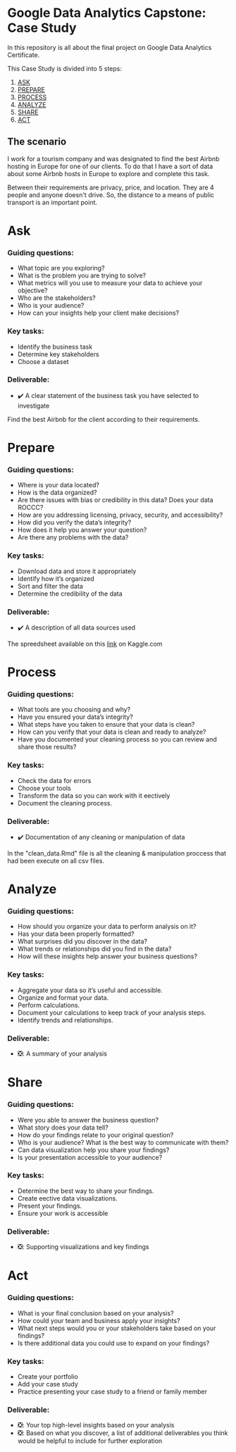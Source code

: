<!---

TEMPLATE:

# Prepare
### Guiding questions:

### Key tasks:

### Deliverable:
- :negative_squared_cross_mark:: 
-->

# Google Data Analytics Capstone: Case Study
In this repository is all about the final project on Google Data Analytics Certificate. 

This Case Study is divided into 5 steps:

1. [ASK](https://github.com/igoravelli/google-data-analytics-capstone-project#ask)
2. [PREPARE](https://github.com/igoravelli/google-data-analytics-capstone-project#prepare)
3. [PROCESS](https://github.com/igoravelli/google-data-analytics-capstone-project#process)
4. [ANALYZE](https://github.com/igoravelli/google-data-analytics-capstone-project#analyze)
5. [SHARE](https://github.com/igoravelli/google-data-analytics-capstone-project#share)
6. [ACT](https://github.com/igoravelli/google-data-analytics-capstone-project#act)

## The scenario
I work for a tourism company and was designated to find the best Airbnb hosting in Europe for one of our clients. To do that I have a sort of data about some Airbnb hosts in Europe to explore and complete this task.

Between their requirements are privacy, price, and location.
They are 4 people and anyone doesn't drive. So, the distance to a means of public transport is an important point.


# Ask

### Guiding questions:
- What topic are you exploring?
- What is the problem you are trying to solve?
- What metrics will you use to measure your data to achieve your objective?
- Who are the stakeholders?
- Who is your audience?
- How can your insights help your client make decisions? 
### Key tasks:
- Identify the business task
- Determine key stakeholders
- Choose a dataset
### Deliverable:
<!-- 

when the deliverable was finished, change the icon to :heavy_check_mark:

-->
- :heavy_check_mark: A clear statement of the business task you have selected to investigate

Find the best Airbnb for the client according to their requirements.

# Prepare
### Guiding questions:
- Where is your data located?
- How is the data organized?
- Are there issues with bias or credibility in this data? Does your data ROCCC?
- How are you addressing licensing, privacy, security, and accessibility?
- How did you verify the data’s integrity?
- How does it help you answer your question?
- Are there any problems with the data?
### Key tasks:
- Download data and store it appropriately
- Identify how it’s organized
- Sort and filter the data
- Determine the credibility of the data
### Deliverable:
- :heavy_check_mark: A description of all data sources used

The spreedsheet available on this [link](https://www.kaggle.com/datasets/thedevastator/airbnb-prices-in-european-cities) on Kaggle.com

# Process
### Guiding questions:
- What tools are you choosing and why?
- Have you ensured your data’s integrity?
- What steps have you taken to ensure that your data is clean?
- How can you verify that your data is clean and ready to analyze?
- Have you documented your cleaning process so you can review and share those results?
### Key tasks:
- Check the data for errors
- Choose your tools
- Transform the data so you can work with it eectively
- Document the cleaning process.
### Deliverable:
- :heavy_check_mark: Documentation of any cleaning or manipulation of data

In the "clean_data.Rmd" file is all the cleaning & manipulation proccess that had been execute on all csv files.


# Analyze
### Guiding questions:
- How should you organize your data to perform analysis on it?
- Has your data been properly formatted?
- What surprises did you discover in the data?
- What trends or relationships did you find in the data?
- How will these insights help answer your business questions?
### Key tasks:
- Aggregate your data so it’s useful and accessible.
- Organize and format your data.
- Perform calculations.
- Document your calculations to keep track of your analysis steps.
- Identify trends and relationships.
### Deliverable:
- :negative_squared_cross_mark:: A summary of your analysis


# Share
### Guiding questions:
- Were you able to answer the business question?
- What story does your data tell?
- How do your findings relate to your original question?
- Who is your audience? What is the best way to communicate with them?
- Can data visualization help you share your findings?
- Is your presentation accessible to your audience?
### Key tasks:
- Determine the best way to share your findings.
- Create eective data visualizations.
- Present your findings.
- Ensure your work is accessible
### Deliverable:
- :negative_squared_cross_mark:: Supporting visualizations and key findings


# Act
### Guiding questions:
- What is your final conclusion based on your analysis?
- How could your team and business apply your insights?
- What next steps would you or your stakeholders take based on your findings?
- Is there additional data you could use to expand on your findings?
### Key tasks:
- Create your portfolio
- Add your case study
- Practice presenting your case study to a friend or family member
### Deliverable:
- :negative_squared_cross_mark:: Your top high-level insights based on your analysis
- :negative_squared_cross_mark:: Based on what you discover, a list of additional deliverables you think would be helpful to include for further exploration

